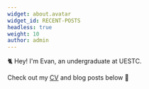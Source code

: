 ```yaml
---
widget: about.avatar
widget_id: RECENT-POSTS
headless: true
weight: 10
author: admin
---
```

🐈 Hey! I'm Evan, an undergraduate at UESTC.

Check out my [CV](/about/) and blog posts below 🌈